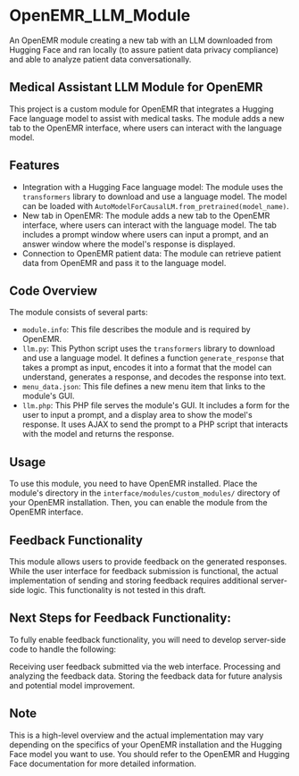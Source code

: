 # OpenEMR_LLM_Module
An OpenEMR module creating a new tab with an LLM downloaded from Hugging Face and ran locally (to assure patient data privacy compliance) and able to analyze patient data conversationally.

## Medical Assistant LLM Module for OpenEMR

This project is a custom module for OpenEMR that integrates a Hugging Face language model to assist with medical tasks. The module adds a new tab to the OpenEMR interface, where users can interact with the language model.

## Features

- Integration with a Hugging Face language model: The module uses the `transformers` library to download and use a language model. The model can be loaded with `AutoModelForCausalLM.from_pretrained(model_name)`.
- New tab in OpenEMR: The module adds a new tab to the OpenEMR interface, where users can interact with the language model. The tab includes a prompt window where users can input a prompt, and an answer window where the model's response is displayed.
- Connection to OpenEMR patient data: The module can retrieve patient data from OpenEMR and pass it to the language model.

## Code Overview

The module consists of several parts:

- `module.info`: This file describes the module and is required by OpenEMR.
- `llm.py`: This Python script uses the `transformers` library to download and use a language model. It defines a function `generate_response` that takes a prompt as input, encodes it into a format that the model can understand, generates a response, and decodes the response into text.
- `menu_data.json`: This file defines a new menu item that links to the module's GUI.
- `llm.php`: This PHP file serves the module's GUI. It includes a form for the user to input a prompt, and a display area to show the model's response. It uses AJAX to send the prompt to a PHP script that interacts with the model and returns the response.

## Usage

To use this module, you need to have OpenEMR installed. Place the module's directory in the `interface/modules/custom_modules/` directory of your OpenEMR installation. Then, you can enable the module from the OpenEMR interface.

## Feedback Functionality

This module allows users to provide feedback on the generated responses. While the user interface for feedback submission is functional, the actual implementation of sending and storing feedback requires additional server-side logic. This functionality is not tested in this draft.

## Next Steps for Feedback Functionality:

To fully enable feedback functionality, you will need to develop server-side code to handle the following:

Receiving user feedback submitted via the web interface.
Processing and analyzing the feedback data.
Storing the feedback data for future analysis and potential model improvement.

## Note

This is a high-level overview and the actual implementation may vary depending on the specifics of your OpenEMR installation and the Hugging Face model you want to use. You should refer to the OpenEMR and Hugging Face documentation for more detailed information.
